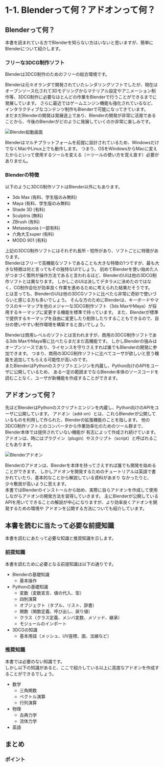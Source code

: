 # 1-1. Blenderって何？アドオンって何？

## Blenderって何？

本書を読まれている方でBlenderを知らない方はいないと思いますが、簡単にBlenderについて紹介します。

### フリーな3DCG制作ソフト

Blenderは3DCG制作のためのフリーの総合環境です。

Blenderは元々オランダで開発されていたレンダリングソフトでしたが、現在はオープンソース化されて3Dモデリングからマテリアル設定やアニメーション制作等、3DCG制作に必要なほとんどの作業をBlenderで行うことができるまでに発展しています。
さらに最近ではゲームエンジン機能も強化されているなど、インタラクティブなコンテンツ制作もBlenderで可能になってきています。  
まだまだBlenderの開発は発展途上であり、Blenderの開発が非常に活発であることから、今後のBlenderがどのように発展していくのか非常に楽しみです。

![Blender起動画面](https://dl.dropboxusercontent.com/s/7qj5tnx9gggcf8r/blender_startup.png "Blender起動画面")

Blenderはマルチプラットフォームを前提に設計されているため、WindowsだけでなくMacやLinux上でも動作します。
つまり、OSをWindowsからMacに変えたからといって使用するツールを変える（＝ツールの使い方を覚え直す）必要がありません。

### Blenderの特徴

以下のように3DCG制作ソフトはBlender以外にもあります。

* 3ds Max (有料、学生版のみ無料)
* Maya (有料、学生版のみ無料)
* Shade 3D (有料)
* Sculptris (無料)
* ZBrush (有料)
* Metasequoia (一部有料)
* 六角大王super (有料)
* MODO 901 (有料)

上記の3DCG制作ソフトにはそれぞれ長所・短所があり、ソフトごとに特徴があります。  
Blenderはフリーで高機能なソフトであることも大きな特徴の1つですが、最も大きな特徴は何と言ってもその独特なUIでしょう。
初めてBlenderを使い始めた人がつまづく箇所が操作方法であると言われるほど、BlenderのUIは他の3DCG制作ソフトとは異なります。
しかしこのUIは決してデタラメに決めたのではなく、CG制作会社が効率良く作業を進めるために考えられた結果だそうです。    
とは言っても、BlenderのUIは他の3DCGソフトに比べたら非常に奇妙で使いづらいと感じる方も多いでしょう。
そんな方のためにBlenderは、キーボードやマウスのキーマップを他のメジャーな3DCG制作ソフト（3ds MaxやMaya）が採用するキーマップに変更する機能を標準で持っています。
また、Blenderが標準で提供するキーマップを自由に変更したり削除したりすることもできるので、自分の使いやすい制作環境を構築すると良いでしょう。

Blenderは商用レベルのソフトとは言われますが、商用の3DCG制作ソフトである3ds MaxやMaya等に比べたらまだまだ高機能です。
しかしBlenderの強みはオープンソースであり、ライセンスを守りさえすれば誰でもBlenderの開発に参加できます。
つまり、商用の3DCG制作ソフトに比べてユーザが欲しいと思う機能を追加してもらえる可能性が高いのです。  
またBlenderはPythonのスクリプトエンジンを内蔵し、Python向けのAPIをユーザに公開しているため、
ある一定の範囲までならBlender本体のソースコードを読むことなく、ユーザが新機能を作成することができます。

## アドオンって何？

先ほどBlenderはPythonのスクリプトエンジンを内蔵し、Python向けのAPIをユーザに公開しています。
アドオン（add-on）とは、これらBlenderが公開しているものを利用して作られた、Blenderの拡張機能のことを指します。
他の3DCG制作ソフトとのコンバータから作業効率化のためのツール群まで、Blender本体では提供されていない機能が
有志によって作成され続けています。  
アドオンは、時にはプラグイン（plugin）やスクリプト（script）と呼ばれることもあります。

![Blenderアドオン](https://dl.dropboxusercontent.com/s/bhq6uusksqsicyb/blender_add-on.png "Blenderアドオン")

Blenderのアドオンは、Blenderを本体を持ってさえすれば誰でも開発を始めることができます。
しかしアドオンを開発するためのチュートリアルは英語で書かれていたり、基本的なことから解説している資料があまり
なかったりと、少々敷居が高いように思えます。  
本書ではBlenderのインストールから始め、実際に自らアドオンを作成して使用しながらアドオンの開発方法を習得していきます。
主にBlenderが公開しているAPIを用いてできることの解説が中心になりますが、より効率良くアドオンを開発するための環境や
アドオンを公開する方法についても紹介しています。

## 本書を読むに当たって必要な前提知識

本書を読むにあたって必要な知識と推奨知識を示します。

### 前提知識

本書を読むために必要となる前提知識は以下の通りです。

* Blenderの基礎知識
  * 基本操作
* Pythonの基礎知識
  * 変数（変数宣言、値の代入、型）
  * 四則演算
  * オブジェクト（タプル、リスト、辞書）
  * 関数（関数定義、呼び出し、戻り値）
  * クラス（クラス定義、メンバ変数、メソッド、継承）
  * モジュールのインポート
* 3DCGの知識
  * 基本用語（メッシュ、UV座標、面、法線など）

### 推奨知識

本書では必要のない知識です。  
しかし以下の知識があると、ここで紹介している以上に高度なアドオンを作成することができるでしょう。

* 数学
  * 三角関数
  * ベクトル演算
  * 行列演算
* 物理
  * 古典力学
  * 流体力学
* 英語

## まとめ

### ポイント
